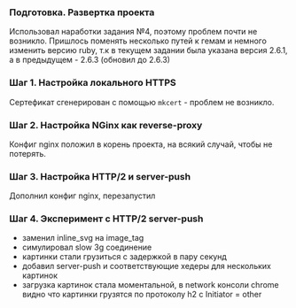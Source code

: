 ### Подготовка. Развертка проекта

Использовал наработки задания №4, поэтому проблем почти не возникло.
Пришлось поменять несколько путей к гемам и немного изменить версию ruby, т.к в текущем задании
была указана версия 2.6.1, а в предыдущем - 2.6.3 (обновил до 2.6.3)

### Шаг 1. Настройка локального HTTPS

Сертефикат сгенерирован с помощью `mkcert` - проблем не возникло.

### Шаг 2. Настройка NGinx как reverse-proxy

Конфиг nginx положил в корень проекта, на всякий случай, чтобы не потерять.

### Шаг 3. Настройка HTTP/2 и server-push

Дополнил конфиг nginx, перезапустил

### Шаг 4. Эксперимент с HTTP/2 server-push

- заменил inline_svg на image_tag
- симулировал slow 3g соединение
- картинки стали грузиться с задержкой в пару секунд
- добавил server-push и соответствующие хедеры для нескольких картинок
- загрузка картинок стала моментальной, в network консоли chrome видно что картинки грузятся по протоколу h2 c Initiator = other
